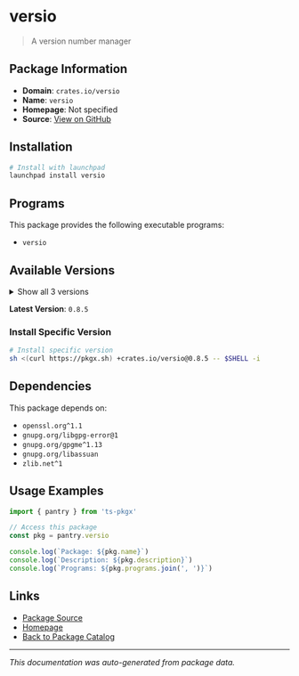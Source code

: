# versio

> A version number manager

## Package Information

- **Domain**: `crates.io/versio`
- **Name**: `versio`
- **Homepage**: Not specified
- **Source**: [View on GitHub](https://github.com/pkgxdev/pantry/tree/main/projects/crates.io/versio/package.yml)

## Installation

```bash
# Install with launchpad
launchpad install versio
```

## Programs

This package provides the following executable programs:

- `versio`

## Available Versions

<details>
<summary>Show all 3 versions</summary>

- `0.8.5`, `0.8.3`, `0.7.6`

</details>

**Latest Version**: `0.8.5`

### Install Specific Version

```bash
# Install specific version
sh <(curl https://pkgx.sh) +crates.io/versio@0.8.5 -- $SHELL -i
```

## Dependencies

This package depends on:

- `openssl.org^1.1`
- `gnupg.org/libgpg-error@1`
- `gnupg.org/gpgme^1.13`
- `gnupg.org/libassuan`
- `zlib.net^1`

## Usage Examples

```typescript
import { pantry } from 'ts-pkgx'

// Access this package
const pkg = pantry.versio

console.log(`Package: ${pkg.name}`)
console.log(`Description: ${pkg.description}`)
console.log(`Programs: ${pkg.programs.join(', ')}`)
```

## Links

- [Package Source](https://github.com/pkgxdev/pantry/tree/main/projects/crates.io/versio/package.yml)
- [Homepage](#)
- [Back to Package Catalog](../package-catalog.md)

---

*This documentation was auto-generated from package data.*
